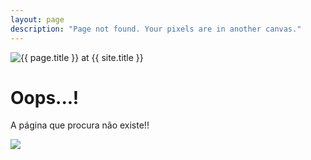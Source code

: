 ```yaml
---
layout: page
description: "Page not found. Your pixels are in another canvas."
---  
```

<img src="{{ site.url }}/images/design-404-error-page-467.png" alt="{{ page.title }} at {{ site.title }}">

<div class="text-center">
	<h1>Oops...!</h1>
	<p>A página que procura não existe!!</p>
	<img src="https://d13yacurqjgara.cloudfront.net/users/11408/screenshots/1869337/404.jpg" />
</div>

